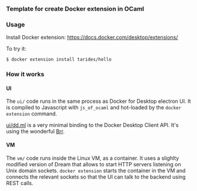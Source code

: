 ### Template for create Docker extension in OCaml

### Usage

Install Docker extension: https://docs.docker.com/desktop/extensions/

To try it:

```shell
$ docker extension install tarides/hello
```

### How it works

#### UI

The `ui/` code runs in the same process as Docker for Desktop electron UI.
It is compiled to Javascript with `js_of_ocaml` and hot-loaded by the
`docker extension` command.

[ui/dd.ml](https://github.com/samoht/docker-extension-ocaml/blob/main/ui/dd.mli)
is a very minimal binding to the Docker Desktop Client API.
It's using the wonderful [Brr](https://erratique.ch/software/brr/doc/index.html).

#### VM

The `vm/` code runs inside the Linux VM, as a container. It uses a slighlty
modified version of Dream that allows to start HTTP servers listening on
Unix domain sockets. `docker extension` starts the container in the VM and
connects the relevant sockets so that the UI can talk to the backend using
REST calls.
